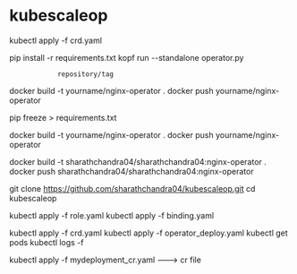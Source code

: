 # kubescaleop

kubectl apply -f crd.yaml

pip install -r requirements.txt
kopf run --standalone operator.py

                repository/tag
docker build -t yourname/nginx-operator .
docker push yourname/nginx-operator

pip freeze > requirements.txt


docker build -t yourname/nginx-operator .
docker push yourname/nginx-operator

docker build -t sharathchandra04/sharathchandra04:nginx-operator .
docker push sharathchandra04/sharathchandra04:nginx-operator



git clone https://github.com/sharathchandra04/kubescaleop.git
cd kubescaleop

kubectl apply -f role.yaml
kubectl apply -f binding.yaml

kubectl apply -f crd.yaml
kubectl apply -f operator_deploy.yaml
kubectl get pods
kubectl logs -f <nginx-operator-pod-name>

kubectl apply -f mydeployment_cr.yaml ---> cr file





